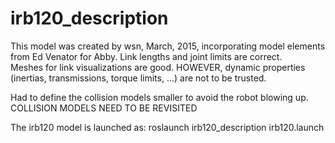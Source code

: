 # irb120_description

This model was created by wsn, March, 2015, incorporating
model elements from Ed Venator for Abby.  Link lengths and joint limits are correct.  
Meshes for link visualizations are good.
HOWEVER, dynamic properties (inertias, transmissions, torque limits, ...) are not to be trusted.

Had to define the collision models smaller to avoid the robot blowing up.  COLLISION MODELS NEED TO BE REVISITED

The irb120 model is launched as: roslaunch irb120_description irb120.launch

    
